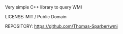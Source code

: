 Very simple C++ library to query WMI

LICENSE: MIT / Public Domain

REPOSITORY: https://github.com/Thomas-Sparber/wmi
